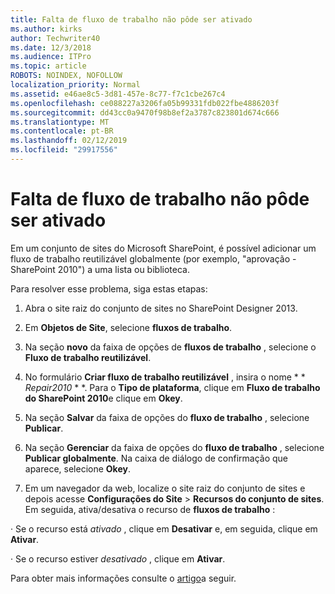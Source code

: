 ```yaml
---
title: Falta de fluxo de trabalho não pôde ser ativado
ms.author: kirks
author: Techwriter40
ms.date: 12/3/2018
ms.audience: ITPro
ms.topic: article
ROBOTS: NOINDEX, NOFOLLOW
localization_priority: Normal
ms.assetid: e46ae8c5-3d81-457e-8c77-f7c1cbe267c4
ms.openlocfilehash: ce088227a3206fa05b99331fdb022fbe4886203f
ms.sourcegitcommit: dd43cc0a9470f98b8ef2a3787c823801d674c666
ms.translationtype: MT
ms.contentlocale: pt-BR
ms.lasthandoff: 02/12/2019
ms.locfileid: "29917556"
---
```

# <a name="missing-workflow-failed-to-activate"></a>Falta de fluxo de trabalho não pôde ser ativado

Em um conjunto de sites do Microsoft SharePoint, é possível adicionar um fluxo de trabalho reutilizável globalmente (por exemplo, "aprovação - SharePoint 2010") a uma lista ou biblioteca.
  
Para resolver esse problema, siga estas etapas: 
  
1. Abra o site raiz do conjunto de sites no SharePoint Designer 2013.
  
2. Em **Objetos de Site**, selecione **fluxos de trabalho**. 
  
3. Na seção **novo** da faixa de opções de **fluxos de trabalho** , selecione o **Fluxo de trabalho reutilizável**. 
  
4. No formulário **Criar fluxo de trabalho reutilizável** , insira o nome * * *Repair2010* * *. Para o **Tipo de plataforma**, clique em **Fluxo de trabalho do SharePoint 2010**e clique em **Okey**. 
  
1. Na seção **Salvar** da faixa de opções do **fluxo de trabalho** , selecione **Publicar**. 
  
2. Na seção **Gerenciar** da faixa de opções do **fluxo de trabalho** , selecione **Publicar globalmente**. Na caixa de diálogo de confirmação que aparece, selecione **Okey**. 
  
3. Em um navegador da web, localize o site raiz do conjunto de sites e depois acesse **Configurações do Site** \> **Recursos do conjunto de sites**. Em seguida, ativa/desativa o recurso de **fluxos de trabalho** : 
  
· Se o recurso está *ativado* , clique em **Desativar** e, em seguida, clique em **Ativar**. 
  
· Se o recurso estiver *desativado* , clique em **Ativar**. 
  
Para obter mais informações consulte o [artigo](https://go.microsoft.com/fwlink/?linkid=2047770&amp;clcid=0x409)a seguir.
  

